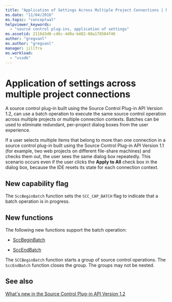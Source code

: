 ```yaml
---
title: "Application of Settings Across Multiple Project Connections | Microsoft Docs"
ms.date: "11/04/2016"
ms.topic: "conceptual"
helpviewer_keywords: 
  - "source control plug-ins, application of settings"
ms.assetid: 2116d3d0-c46c-4d0a-b482-08a178584f46
author: "gregvanl"
ms.author: "gregvanl"
manager: jillfra
ms.workload: 
  - "vssdk"
---
```

# Application of settings across multiple project connections
A source control plug-in built using the Source Control Plug-in API Version 1.2, can use a batch operation to execute the same source control operation across multiple projects or multiple connection contexts. Batches can be used to eliminate redundant, per-project dialog boxes from the user experience.  
  
 If a user selects multiple items that belong to more than one connection in a source control plug-in built using the Source Control Plug-in API Version 1.1 (for example, two web projects on different file-share machines) and checks them out, the user sees the same dialog box repeatedly. This scenario occurs even if the user clicks the **Apply to All** check box in the dialog box, because the IDE resets its state for each connection context.  
  
## New capability flag  
 The `SccBeginBatch` function sets the `SCC_CAP_BATCH` flag to indicate that a batch operation is in progress.  
  
## New functions  
The following new functions support the batch operation:  
  
-   [SccBeginBatch](../../extensibility/sccbeginbatch-function.md)  
  
-   [SccEndBatch](../../extensibility/sccendbatch-function.md)  

  
The `SCCBeginBatch` function starts a group of source control operations. The `SccEndBatch` function closes the group. The groups may not be nested.  
  
## See also  
 [What's new in the Source Control Plug-in API Version 1.2](../../extensibility/internals/what-s-new-in-the-source-control-plug-in-api-version-1-2.md)